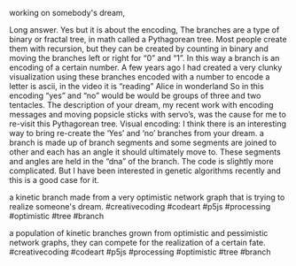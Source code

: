 
working on somebody's dream,

Long answer. Yes but it is about the encoding, 
 The branches are a type of binary or fractal tree, in math called a Pythagorean tree. Most people create them with recursion, but they can be created by counting in binary and moving the branches left or right for “0” and “1”.   In this way a branch is an encoding of a certain number.  A few years ago I had created a very clunky visualization using these branches encoded with a number to encode a letter is ascii, in the video it is “reading” Alice in wonderland
So in this encoding “yes” and “no” would be would be groups of three and two tentacles. 
The description of your dream, my recent work with encoding messages and moving popsicle sticks with servo’s, was the cause for me to re-visit this Pythagorean tree.
Visual encoding: I think there is an interesting way to bring re-create the ‘Yes’ and ‘no’ branches from your dream.  a branch is made up of branch segments and some segments are joined to other and each has an angle it should ultimately move to.  These segments and angles are held in the “dna” of the branch. The code is slightly more complicated. But I have been interested in genetic algorithms recently and this is a good case for it.

a kinetic branch made from a very optimistic network graph that is trying to realize someone's dream. #creativecoding #codeart #p5js #processing #optimistic #tree #branch

a population of kinetic branches grown from optimistic and pessimistic network graphs, they can compete for the realization of a certain fate.
 #creativecoding #codeart #p5js #processing #optimistic #tree #branch
